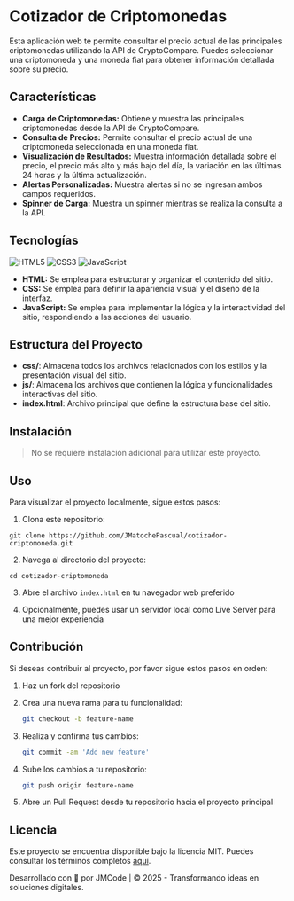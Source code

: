 # Cotizador de Criptomonedas

Esta aplicación web te permite consultar el precio actual de las principales criptomonedas utilizando la API de CryptoCompare. Puedes seleccionar una criptomoneda y una moneda fiat para obtener información detallada sobre su precio.

## Características

- **Carga de Criptomonedas:** Obtiene y muestra las principales criptomonedas desde la API de CryptoCompare.
- **Consulta de Precios:** Permite consultar el precio actual de una criptomoneda seleccionada en una moneda fiat.
- **Visualización de Resultados:** Muestra información detallada sobre el precio, el precio más alto y más bajo del día, la variación en las últimas 24 horas y la última actualización.
- **Alertas Personalizadas:** Muestra alertas si no se ingresan ambos campos requeridos.
- **Spinner de Carga:** Muestra un spinner mientras se realiza la consulta a la API.

## Tecnologías

![HTML5](https://img.shields.io/badge/html5-%23E34F26.svg?style=for-the-badge&logo=html5&logoColor=white)
![CSS3](https://img.shields.io/badge/css3-%231572B6.svg?style=for-the-badge&logo=css3&logoColor=white)
![JavaScript](https://img.shields.io/badge/javascript-%23323330.svg?style=for-the-badge&logo=javascript&logoColor=%23F7DF1E)

- **HTML:** Se emplea para estructurar y organizar el contenido del sitio.
- **CSS:** Se emplea para definir la apariencia visual y el diseño de la interfaz.
- **JavaScript:** Se emplea para implementar la lógica y la interactividad del sitio, respondiendo a las acciones del usuario.

## Estructura del Proyecto

- **css/**: Almacena todos los archivos relacionados con los estilos y la presentación visual del sitio.
- **js/**: Almacena los archivos que contienen la lógica y funcionalidades interactivas del sitio.
- **index.html**: Archivo principal que define la estructura base del sitio.

## Instalación

> No se requiere instalación adicional para utilizar este proyecto.

## Uso

Para visualizar el proyecto localmente, sigue estos pasos:

1. Clona este repositorio:

```
git clone https://github.com/JMatochePascual/cotizador-criptomoneda.git
```

2. Navega al directorio del proyecto:

```
cd cotizador-criptomoneda
```

3. Abre el archivo `index.html` en tu navegador web preferido

4. Opcionalmente, puedes usar un servidor local como Live Server para una mejor experiencia

## Contribución

Si deseas contribuir al proyecto, por favor sigue estos pasos en orden:

1. Haz un fork del repositorio

2. Crea una nueva rama para tu funcionalidad:
   ```bash
   git checkout -b feature-name
   ```
3. Realiza y confirma tus cambios:
   ```bash
   git commit -am 'Add new feature'
   ```
4. Sube los cambios a tu repositorio:
   ```bash
   git push origin feature-name
   ```
5. Abre un Pull Request desde tu repositorio hacia el proyecto principal

## Licencia

Este proyecto se encuentra disponible bajo la licencia MIT. Puedes consultar los términos completos [aquí](https://opensource.org/licenses/MIT).

Desarrollado con 💚 por JMCode | © 2025 - Transformando ideas en soluciones digitales.
